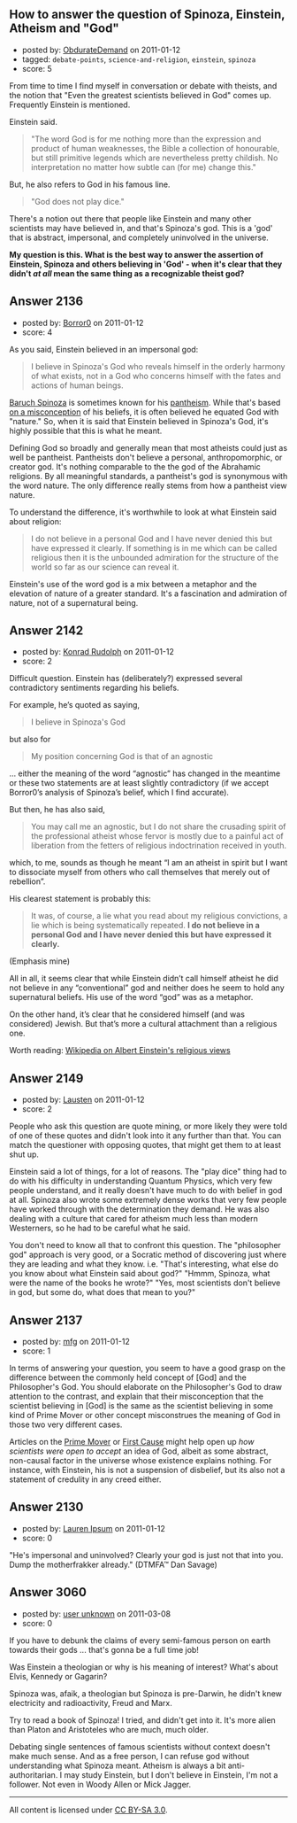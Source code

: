 ## How to answer the question of Spinoza, Einstein, Atheism and "God"

- posted by: [ObdurateDemand](https://stackexchange.com/users/-1/524-obduratedemand) on 2011-01-12
- tagged: `debate-points`, `science-and-religion`, `einstein`, `spinoza`
- score: 5

From time to time I find myself in conversation or debate with theists, and the notion that "Even the greatest scientists believed in God" comes up.  Frequently Einstein is mentioned. 

Einstein said. 
> "The word God is for me nothing more than the expression and product of human weaknesses, the Bible a collection of honourable, but still primitive legends which are nevertheless pretty childish. No interpretation no matter how subtle can (for me) change this."

But, he also refers to God in his famous line. 
> "God does not play dice."

There's a notion out there that people like Einstein and many other scientists may have believed in, and that's Spinoza's god.  This is a 'god' that is abstract, impersonal, and completely uninvolved in the universe.

**My question is this. What is the best way to answer the assertion of Einstein, Spinoza and others believing in 'God' - when it's clear that they didn't *at all* mean the same thing as a recognizable theist god?**


## Answer 2136

- posted by: [Borror0](https://stackexchange.com/users/-1/484-borror0) on 2011-01-12
- score: 4

<p>As you said, Einstein believed in an impersonal god:</p>

<blockquote>
  <p>I believe in Spinoza's God who reveals himself in the orderly harmony of what exists, not in a God who concerns himself with the fates and actions of human beings.</p>
</blockquote>

<p><a href="http://en.wikipedia.org/wiki/Baruch_Spinoza" rel="nofollow">Baruch Spinoza</a> is sometimes known for his <a href="http://en.wikipedia.org/wiki/Pantheism" rel="nofollow">pantheism</a>. While that's based <a href="http://en.wikipedia.org/wiki/Baruch_Spinoza#Panentheist.2C_pantheist.2C_or_atheist.3F" rel="nofollow">on a misconception</a> of his beliefs, it is often believed he equated God with "nature." So, when it is said that Einstein believed in Spinoza's God, it's highly possible that this is what he meant.</p>

<p>Defining God so broadly and generally mean that most atheists could just as well be pantheist. Pantheists don't believe a personal, anthropomorphic, or creator god. It's nothing comparable to the the god of the Abrahamic religions. By all meaningful standards, a pantheist's god is synonymous with the word nature. The only difference really stems from how a pantheist view nature. </p>

<p>To understand the difference, it's worthwhile to look at what Einstein said about religion:</p>

<blockquote>
  <p>I do not believe in a personal God and I have never denied this but have expressed it clearly. If something is in me which can be called religious then it is the unbounded admiration for the structure of the world so far as our science can reveal it.</p>
</blockquote>

<p>Einstein's use of the word god is a mix between a metaphor and the elevation of nature of a greater standard. It's a fascination and admiration of nature, not of a supernatural being.</p>



## Answer 2142

- posted by: [Konrad Rudolph](https://stackexchange.com/users/-1/82-konrad-rudolph) on 2011-01-12
- score: 2

Difficult question. Einstein has (deliberately?) expressed several contradictory sentiments regarding his beliefs.

For example, he’s quoted as saying,

> I believe in Spinoza's God

but also for

> My position concerning God is that of an agnostic

… either the meaning of the word “agnostic” has changed in the meantime or these two statements are at least slightly contradictory (if we accept Borror0’s analysis of Spinoza’s belief, which I find accurate).

But then, he has also said,

> You may call me an agnostic, but I do not share the crusading spirit of the professional atheist whose fervor is mostly due to a painful act of liberation from the fetters of religious indoctrination received in youth.

which, to me, sounds as though he meant “I am an atheist in spirit but I want to dissociate myself from others who call themselves that merely out of rebellion”.

His clearest statement is probably this:

> It was, of course, a lie what you read about my religious convictions, a lie which is being systematically repeated. **I do not believe in a personal God and I have never denied this but have expressed it clearly.**

(Emphasis mine)

All in all, it seems clear that while Einstein didn’t call himself atheist he did not believe in any “conventional” god and neither does he seem to hold any supernatural beliefs. His use of the word “god” was as a metaphor.

On the other hand, it’s clear that he considered himself (and was considered) Jewish. But that’s more a cultural attachment than a religious one.

Worth reading: [Wikipedia on Albert Einstein's religious views
](http://en.wikipedia.org/wiki/Albert_Einstein%27s_religious_views)



## Answer 2149

- posted by: [Lausten](https://stackexchange.com/users/-1/584-lausten) on 2011-01-12
- score: 2

People who ask this question are quote mining, or more likely they were told of one of these quotes and didn't look into it any further than that. You can match the questioner with opposing quotes, that might get them to at least shut up. 

Einstein said a lot of things, for a lot of reasons. The "play dice" thing had to do with his difficulty in understanding Quantum Physics, which very few people understand, and it really doesn't have much to do with belief in god at all. Spinoza also wrote some extremely dense works that very few people have worked through with the determination they demand. He was also dealing with a culture that cared for atheism much less than modern Westerners, so he had to be careful what he said. 

You don't need to know all that to confront this question. The "philosopher god" approach is very good, or a Socratic method of discovering just where they are leading and what they know. i.e. "That's interesting, what else do you know about what Einstein said about god?" "Hmmm, Spinoza, what were the name of the books he wrote?"  "Yes, most scientists don't believe in god, but some do, what does that mean to you?"


## Answer 2137

- posted by: [mfg](https://stackexchange.com/users/-1/135-mfg) on 2011-01-12
- score: 1

<p>In terms of answering your question, you seem to have a good grasp on the difference between the commonly held concept of [God] and the Philosopher's God. You should elaborate on the Philosopher's God to draw attention to the contrast, and explain that their misconception that the scientist believing in [God] is the same as the scientist believing in some kind of Prime Mover or other concept misconstrues the meaning of God in those two very different cases.</p>

<p>Articles on the <a href="http://en.wikipedia.org/wiki/First_cause" rel="nofollow">Prime Mover</a> or <a href="http://en.wikipedia.org/wiki/Cosmological_argument" rel="nofollow">First Cause</a> might help open up <em>how scientists were open to accept</em> an idea of God, albeit as some abstract, non-causal factor in the universe whose existence explains nothing. For instance, with Einstein, his is not a suspension of disbelief, but its also not a statement of credulity in any creed either.</p>



## Answer 2130

- posted by: [Lauren Ipsum](https://stackexchange.com/users/-1/71-lauren-ipsum) on 2011-01-12
- score: 0

"He's impersonal and uninvolved? Clearly your god is just not that into you. Dump the motherfrakker already." (DTMFA&trade; Dan Savage)


## Answer 3060

- posted by: [user unknown](https://stackexchange.com/users/-1/992-user-unknown) on 2011-03-08
- score: 0

If you have to debunk the claims of every semi-famous person on earth towards their gods ... that's gonna be a full time job!

Was Einstein a theologian or why is his meaning of interest? What's about Elvis, Kennedy or Gagarin? 

Spinoza was, afaik, a theologian but Spinoza is pre-Darwin, he didn't knew electricity and radioactivity, Freud and Marx. 

Try to read a book of Spinoza! I tried, and didn't get into it. It's more alien than Platon and Aristoteles who are much, much older. 

Debating single sentences of famous scientists without context doesn't make much sense. And as a free person, I can refuse god without understanding what Spinoza meant. Atheism is always a bit anti-authoritarian. I may study Einstein, but I don't believe in Einstein, I'm not a follower. Not even in Woody Allen or Mick Jagger. 



---

All content is licensed under [CC BY-SA 3.0](https://creativecommons.org/licenses/by-sa/3.0/).
